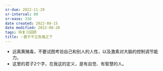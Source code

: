 ```yaml
---
sr-due: 2022-11-29
sr-interval: 80
sr-ease: 310
date created: 2022-08-15
date modified: 2022-08-20
tags: 待复习回顾
title: ✨君子不立危墙之下
---
```

- 远离黄赌毒，不要试图考验自己和别人的人性，以及激素对大脑的控制调节能力。
- 这里的君子2个字，在我这的定义，是有自觉、有智慧的人。
